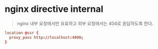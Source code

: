 # nginx directive internal

> nginx 내부 요청에서만 유효하고 외부 요청에서는 404로 응답하도록 한다.

```conf
location @ssr {
  proxy_pass http://localhost:4000;
}
```
